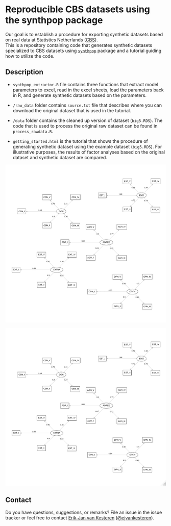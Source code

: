 
# Reproducible CBS datasets using the synthpop package

Our goal is to establish a procedure for exporting synthetic datasets
based on real data at Statistics Netherlands
([CBS](https://www.cbs.nl/en-gb)).  
This is a repository containing code that generates synthetic datasets
specialized to CBS datasets using
[`synthpop`](https://github.com/cran/synthpop) package and a tutorial
guiding how to utilize the code.

## Description

-   `synthpop_extractor.R` file contains three functions that extract
    model parameters to excel, read in the excel sheets, load the
    parameters back in R, and generate synthetic datasets based on the
    parameters.

-   `/raw_data` folder contains `source.txt` file that describes where
    you can download the original dataset that is used in the tutorial.

-   `/data` folder contains the cleaned up version of dataset
    (`big5.RDS`). The code that is used to process the original raw
    dataset can be found in `process_rawdata.R`.

-   `getting_started.html` is the tutorial that shows the procedure of
    generating synthetic dataset using the example dataset (`big5.RDS`).
    For illustrative purposes, the results of factor analyses based on
    the original dataset and synthetic dataset are compared.

![Factor analysis based on original data](/img/CFA_originaldata.png)

![Factor analysis based on synthetic data](/img/CFA_syndata.png)

## Contact

Do you have questions, suggestions, or remarks? File an issue in the
issue tracker or feel free to contact [Erik-Jan van
Kesteren](https://github.com/vankesteren)
([@ejvankesteren](https://twitter.com/ejvankesteren)).
